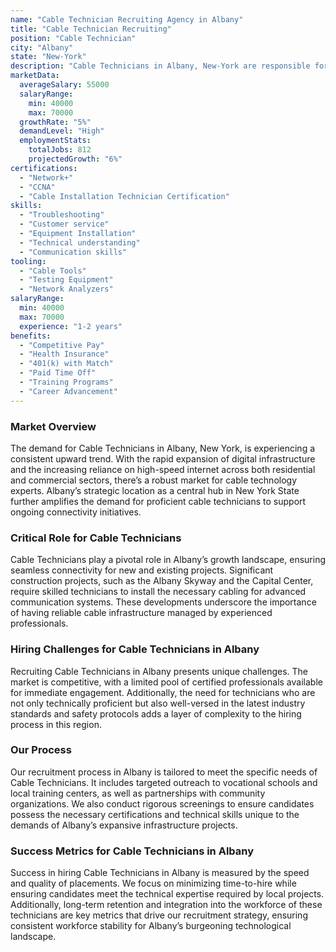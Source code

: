 ```yaml
---
name: "Cable Technician Recruiting Agency in Albany"
title: "Cable Technician Recruiting"
position: "Cable Technician"
city: "Albany"
state: "New-York"
description: "Cable Technicians in Albany, New-York are responsible for installing, maintaining, and repairing cable systems for both residential and commercial customers, including internet, phone, and television services."
marketData:
  averageSalary: 55000
  salaryRange:
    min: 40000
    max: 70000
  growthRate: "5%"
  demandLevel: "High"
  employmentStats:
    totalJobs: 812
    projectedGrowth: "6%"
certifications:
  - "Network+"
  - "CCNA"
  - "Cable Installation Technician Certification"
skills:
  - "Troubleshooting"
  - "Customer service"
  - "Equipment Installation"
  - "Technical understanding"
  - "Communication skills"
tooling:
  - "Cable Tools"
  - "Testing Equipment"
  - "Network Analyzers"
salaryRange:
  min: 40000
  max: 70000
  experience: "1-2 years"
benefits:
  - "Competitive Pay"
  - "Health Insurance"
  - "401(k) with Match"
  - "Paid Time Off"
  - "Training Programs"
  - "Career Advancement"
---
```


### Market Overview
The demand for Cable Technicians in Albany, New York, is experiencing a consistent upward trend. With the rapid expansion of digital infrastructure and the increasing reliance on high-speed internet across both residential and commercial sectors, there’s a robust market for cable technology experts. Albany’s strategic location as a central hub in New York State further amplifies the demand for proficient cable technicians to support ongoing connectivity initiatives.

### Critical Role for Cable Technicians
Cable Technicians play a pivotal role in Albany’s growth landscape, ensuring seamless connectivity for new and existing projects. Significant construction projects, such as the Albany Skyway and the Capital Center, require skilled technicians to install the necessary cabling for advanced communication systems. These developments underscore the importance of having reliable cable infrastructure managed by experienced professionals.

### Hiring Challenges for Cable Technicians in Albany
Recruiting Cable Technicians in Albany presents unique challenges. The market is competitive, with a limited pool of certified professionals available for immediate engagement. Additionally, the need for technicians who are not only technically proficient but also well-versed in the latest industry standards and safety protocols adds a layer of complexity to the hiring process in this region.

### Our Process
Our recruitment process in Albany is tailored to meet the specific needs of Cable Technicians. It includes targeted outreach to vocational schools and local training centers, as well as partnerships with community organizations. We also conduct rigorous screenings to ensure candidates possess the necessary certifications and technical skills unique to the demands of Albany’s expansive infrastructure projects.

### Success Metrics for Cable Technicians in Albany
Success in hiring Cable Technicians in Albany is measured by the speed and quality of placements. We focus on minimizing time-to-hire while ensuring candidates meet the technical expertise required by local projects. Additionally, long-term retention and integration into the workforce of these technicians are key metrics that drive our recruitment strategy, ensuring consistent workforce stability for Albany’s burgeoning technological landscape.